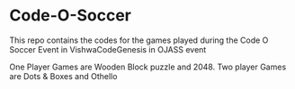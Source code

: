 # Code-O-Soccer
This repo contains the codes for the games played during the Code O Soccer Event in VishwaCodeGenesis in OJASS event

One Player Games are Wooden Block puzzle and 2048. 
Two player Games are Dots & Boxes and Othello

